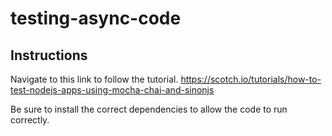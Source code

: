 # testing-async-code

## Instructions

Navigate to this link to follow the tutorial.
https://scotch.io/tutorials/how-to-test-nodejs-apps-using-mocha-chai-and-sinonjs

Be sure to install the correct dependencies to allow the code to run correctly.
